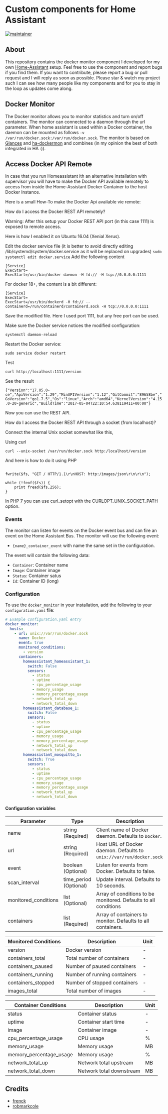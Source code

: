 # Custom components for Home Assistant

[![maintainer](https://img.shields.io/badge/maintainer-Sander%20Huisman%20-blue.svg?style=for-the-badge)](https://github.com/Sanderhuisman)

## About

This repository contains the docker monitor component I developed for my own [Home-Assistant](https://www.home-assistant.io) setup. Feel free to use the component and report bugs if you find them. If you want to contribute, please report a bug or pull request and I will reply as soon as possible. Please star & watch my project such I can see how many people like my components and for you to stay in the loop as updates come along.

## Docker Monitor

The Docker monitor allows you to monitor statistics and turn on/off containers. The monitor can connected to a daemon through the url parameter. When home assistant is used within a Docker container, the daemon can be mounted as follows `-v /var/run/docker.sock:/var/run/docker.sock`. The monitor is based on [Glances](https://github.com/nicolargo/glances) and [ha-dockermon](https://github.com/philhawthorne/ha-dockermon) and combines (in my opinion the best of both integrated in HA :)).

## Access Docker API Remote

In case that you run Homeassistant ith an alternative installation with supervisor you will have to make the Docker API available remotely to access from inside the Home-Assistant Docker Container to the host Docker Instance.

Here is a small How-To make the Docker Api available vie remote:

How do I access the Docker REST API remotely?

Warning: After this setup your Docker REST API port (in this case 1111) is exposed to remote access.

Here is how I enabled it on Ubuntu 16.04 (Xenial Xerus).

Edit the docker service file (it is better to avoid directly editing /lib/systemd/system/docker.service as it will be replaced on upgrades)
```sudo systemctl edit docker.service```
Add the following content

```
[Service]
ExecStart=
ExecStart=/usr/bin/docker daemon -H fd:// -H tcp://0.0.0.0:1111
```

For docker 18+, the content is a bit different:

```
[Service]
ExecStart=
ExecStart=/usr/bin/dockerd -H fd:// --containerd=/run/containerd/containerd.sock -H tcp://0.0.0.0:1111
```
Save the modified file. Here I used port 1111, but any free port can be used.

Make sure the Docker service notices the modified configuration:

```systemctl daemon-reload```

Restart the Docker service:

```sudo service docker restart```

Test

```curl http://localhost:1111/version```

See the result


```{"Version":"17.05.0-ce","ApiVersion":"1.29","MinAPIVersion":"1.12","GitCommit":"89658be","GoVersion":"go1.7.5","Os":"linux","Arch":"amd64","KernelVersion":"4.15.0-20-generic","BuildTime":"2017-05-04T22:10:54.638119411+00:00"}```

Now you can use the REST API.

How do I access the Docker REST API through a socket (from localhost)?

Connect the internal Unix socket somewhat like this,

Using curl

```curl --unix-socket /var/run/docker.sock http:/localhost/version```

And here is how to do it using PHP

```$fs = fsockopen('/var/run/docker.sock');

fwrite($fs, "GET / HTTP/1.1\r\nHOST: http:/images/json\r\n\r\n");

while (!feof($fs)) {
    print fread($fs,256);
}
```
In PHP 7 you can use curl_setopt with the CURLOPT_UNIX_SOCKET_PATH option.


### Events

The monitor can listen for events on the Docker event bus and can fire an event on the Home Assistant Bus. The monitor will use the following event:

* `{name}_container_event` with name the same set in the configuration.

The event will contain the following data:

* `Container`: Container name
* `Image`: Container image
* `Status`: Container satus
* `Id`: Container ID (long)

### Configuration

To use the `docker_monitor` in your installation, add the following to your `configuration.yaml` file:

```yaml
# Example configuration.yaml entry
docker_monitor:
  hosts:
    - url: unix://var/run/docker.sock
      name: Docker
      event: true
      monitored_conditions:
        - version
      containers:
        homeassistant_homeassistant_1:
          switch: False
          sensors:
            - status
            - uptime
            - cpu_percentage_usage
            - memory_usage
            - memory_percentage_usage
            - network_total_up
            - network_total_down
        homeassistant_database_1:
          switch: False
          sensors:
            - status
            - uptime
            - cpu_percentage_usage
            - memory_usage
            - memory_percentage_usage
            - network_total_up
            - network_total_down
        homeassistant_mosquitto_1:
          switch: True
          sensors:
            - status
            - uptime
            - cpu_percentage_usage
            - memory_usage
            - memory_percentage_usage
            - network_total_up
            - network_total_down
```

#### Configuration variables

| Parameter            | Type                     | Description                                                           |
| -------------------- | ------------------------ | --------------------------------------------------------------------- |
| name                 | string       (Required)  | Client name of Docker daemon. Defaults to `Docker`.                   |
| url                  | string       (Required)  | Host URL of Docker daemon. Defaults to `unix://var/run/docker.sock`.  |
| event                | boolean      (Optional)  | Listen for events from Docker. Defaults to false.                     |
| scan_interval        | time_period  (Optional)  | Update interval. Defaults to 10 seconds.                              |
| monitored_conditions | list         (Optional)  | Array of conditions to be monitored. Defaults to all conditions       |
| containers           | list         (Required)  | Array of containers to monitor. Defaults to all containers.           |

| Monitored Conditions              | Description                     | Unit  |
| --------------------------------- | ------------------------------- | ----- |
| version                           | Docker version                  | -     |
| containers_total                  | Total number of containers      | -     |
| containers_paused                 | Number of paused containers     | -     |
| containers_running                | Number of running containers    | -     |
| containers_stopped                | Number of stopped containers    | -     |
| images_total                      | Total number of images          | -     |

| Container Conditions              | Description                     | Unit  |
| --------------------------------- | ------------------------------- | ----- |
| status                            | Container status                | -     |
| uptime                            | Container start time            | -     |
| image                             | Container image                 | -     |
| cpu_percentage_usage              | CPU usage                       | %     |
| memory_usage                      | Memory usage                    | MB    |
| memory_percentage_usage           | Memory usage                    | %     |
| network_total_up                  | Network total upstream          | MB    |
| network_total_down                | Network total downstream        | MB    |

## Credits

* [frenck](https://github.com/frenck/home-assistant-config)
* [robmarkcole](https://github.com/robmarkcole/Hue-sensors-HASS)
